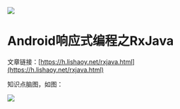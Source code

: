 ![](https://cdn.lishaoy.net/rxjava/rxjava_cover.png)

# Android响应式编程之RxJava

文章链接：[https://h.lishaoy.net/rxjava.html](https://h.lishaoy.net/rxjava.html)

知识点脑图，如图：

![](https://cdn.lishaoy.net/rxjava/rxjava_cover.png)
